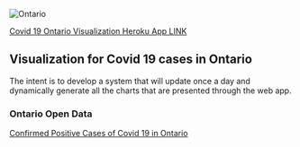 ![Ontario](https://data.ontario.ca/logo-ontario@2x.png)

[Covid 19 Ontario Visualization Heroku App LINK](https://canples.herokuapp.com/index)

## Visualization for Covid 19 cases in Ontario
The intent is to develop a system that will update once a day and dynamically generate all the charts that are presented through the web app.

### Ontario Open Data
[Confirmed Positive Cases of Covid 19 in Ontario](https://data.ontario.ca/dataset/confirmed-positive-cases-of-covid-19-in-ontario)
